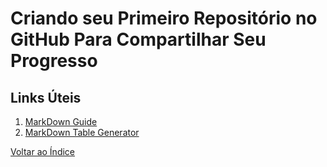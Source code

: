 
# Criando seu Primeiro Repositório no GitHub Para Compartilhar Seu Progresso

## Links Úteis

1. [MarkDown Guide](https://www.markdownguide.org/)
2. [MarkDown Table Generator](https://www.tablesgenerator.com/markdown_tables)



[Voltar ao Índice](https://github.com/DavidRodrigues/dio-anotacoes)